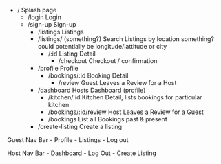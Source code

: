 - /                                         Splash page
    - /login                                Login
    - /sign-up                              Sign-up
        - /listings                         Listings
        - /listings/ (something?)           Search Listings by location    something?could potentially be longitude/lattitude or city
            - /:id                          Listing Detail
                - /checkout                 Checkout / confirmation
        - /profile                          Profile
            - /bookings/:id                 Booking Detail
                - /review                   Guest Leaves a Review for a Host
        - /dashboard                        Hosts Dashboard (profile)
            - /kitchen/:id                  Kitchen Detail, lists bookings for particular kitchen
            - /bookings/:id/review          Host Leaves a Review for a Guest
            - /bookings                     List all Bookings past & present
        - /create-listing                   Create a listing


Guest Nav Bar
    - Profile
    - Listings
    - Log out


Host Nav Bar
    - Dashboard
    - Log Out
    - Create Listing
